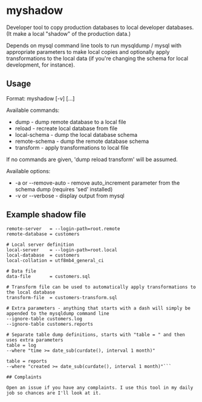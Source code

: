 # myshadow

Developer tool to copy production databases to local developer databases. (It make a local "shadow" of the production data.) 

Depends on mysql command line tools to run mysqldump / mysql with appropriate parameters to make local copies and optionally
apply transformations to the local data (if you're changing the schema for local development, for instance).

## Usage

Format: myshadow [-v] <definition-file> [<commands>...]

Available commands:
   
* dump - dump remote database to a local file
* reload - recreate local database from file
* local-schema - dump the local database schema
* remote-schema - dump the remote database schema
* transform - apply transformations to local file

If no commands are given, 'dump reload transform' will be assumed.

Available options:

* -a or --remove-auto - remove auto_increment parameter from the schema dump (requires 'sed' installed)
* -v or --verbose - display output from mysql

## Example shadow file

```# Remote server definition
remote-server   = --login-path=root.remote
remote-database = customers

# Local server definition
local-server    = --login-path=root.local
local-database  = customers
local-collation = utf8mb4_general_ci

# Data file
data-file       = customers.sql

# Transform file can be used to automatically apply transformations to the local database
transform-file  = customers-transform.sql

# Extra parameters - anything that starts with a dash will simply be appended to the mysqldump command line
--ignore-table customers.log
--ignore-table customers.reports

# Separate table dump definitions, starts with "table = " and then uses extra parameters
table = log
--where "time >= date_sub(curdate(), interval 1 month)"

table = reports
--where "created >= date_sub(curdate(), interval 1 month)"```

## Complaints

Open an issue if you have any complaints. I use this tool in my daily job so chances are I'll look at it.
